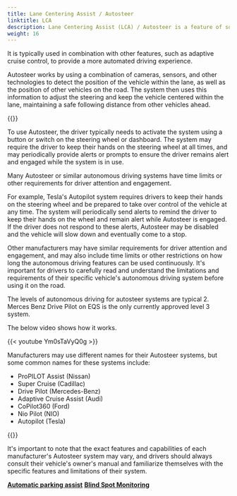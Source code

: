 ```yaml
---
title: Lane Centering Assist / Autosteer
linktitle: LCA
description: Lane Centering Assist (LCA) / Autosteer is a feature of some advanced driver assistance systems that allows a vehicle to automatically steer itself within a lane on a highway or freeway. 
weight: 16
---
```

<!-- markdownlint-disable MD033 -->

It is typically used in combination with other features, such as adaptive cruise control, to provide a more automated driving experience.

Autosteer works by using a combination of cameras, sensors, and other technologies to detect the position of the vehicle within the lane, as well as the position of other vehicles on the road. The system then uses this information to adjust the steering and keep the vehicle centered within the lane, maintaining a safe following distance from other vehicles ahead.

{{<evkxdisplayaddarticle />}}

To use Autosteer, the driver typically needs to activate the system using a button or switch on the steering wheel or dashboard. The system may require the driver to keep their hands on the steering wheel at all times, and may periodically provide alerts or prompts to ensure the driver remains alert and engaged while the system is in use.

Many Autosteer or similar autonomous driving systems have time limits or other requirements for driver attention and engagement.

For example, Tesla's Autopilot system requires drivers to keep their hands on the steering wheel and be prepared to take over control of the vehicle at any time. The system will periodically send alerts to remind the driver to keep their hands on the wheel and remain alert while Autosteer is engaged. If the driver does not respond to these alerts, Autosteer may be disabled and the vehicle will slow down and eventually come to a stop.

Other manufacturers may have similar requirements for driver attention and engagement, and may also include time limits or other restrictions on how long the autonomous driving features can be used continuously. It's important for drivers to carefully read and understand the limitations and requirements of their specific vehicle's autonomous driving system before using it on the road.

The levels of autonomous driving for autosteer systems are typical 2. Merces Benz Drive Pilot on EQS is the only currently approved level 3 system. 

The below video shows how it works. 

{{< youtube Ym0sTaVyQ0g >}}

Manufacturers may use different names for their Autosteer systems, but some common names for these systems include:

- ProPILOT Assist (Nissan)
- Super Cruise (Cadillac)
- Drive Pilot (Mercedes-Benz)
- Adaptive Cruise Assist (Audi)
- CoPilot360 (Ford)
- Nio Pilot (NIO)
- Autopilot (Tesla)

{{<evkxdisplayaddarticle />}}

It's important to note that the exact features and capabilities of each manufacturer's Autosteer system may vary, and drivers should always consult their vehicle's owner's manual and familiarize themselves with the specific features and limitations of their system.

<div class="mt-3 mb-3">
    <a href="../automaticemergencysteering/" class="text-decoration-none text-black"><strong><i class="bi-arrow-left"></i> Automatic parking assist</strong></a>
    <a href="../blindspotmonitoring/" class="text-decoration-none text-black float-end"><strong>Blind Spot Monitoring <i class="bi-arrow-right"></i></strong></a>
</div>
